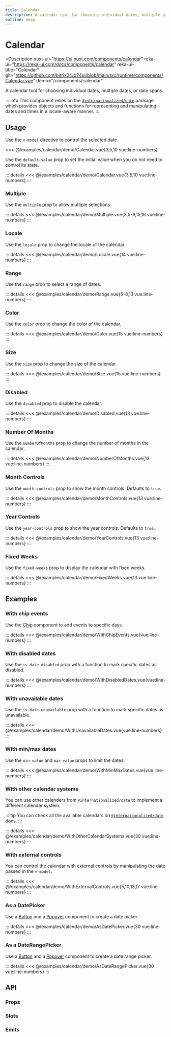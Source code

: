 ```yaml
---
title: Calendar
description: A calendar tool for choosing individual dates, multiple dates, or date spans.
outline: deep
---
```

<script setup>
import CalendarExample from '/examples/calendar/Calendar.vue';
import CalendarDefaultExample from '/examples/calendar/CalendarDefault.vue';
import LocaleExample from '/examples/calendar/Locale.vue';
import MultipleExample from '/examples/calendar/Multiple.vue';
import RangeExample from '/examples/calendar/Range.vue';
import ColorExample from '/examples/calendar/Color.vue';
import SizeExample from '/examples/calendar/Size.vue';
import DisabledExample from '/examples/calendar/Disabled.vue';
import NumberOfMonthsExample from '/examples/calendar/NumberOfMonths.vue';
import MonthControlsExample from '/examples/calendar/MonthControls.vue';
import YearControlsExample from '/examples/calendar/YearControls.vue';
import FixedWeeksExample from '/examples/calendar/FixedWeeks.vue';
import WithChipEventsExample from '/examples/calendar/WithChipEvents.vue';
import WithDisabledDatesExample from '/examples/calendar/WithDisabledDates.vue';
import WithUnavailableDatesExample from '/examples/calendar/WithUnavailableDates.vue';
import WithMinMaxDatesExample from '/examples/calendar/WithMinMaxDates.vue';
import WithOtherCalendarSystemsExample from '/examples/calendar/WithOtherCalendarSystems.vue';
import WithExternalControlsExample from '/examples/calendar/WithExternalControls.vue';
import AsDatePickerExample from '/examples/calendar/AsDatePicker.vue';
import AsDateRangePickerExample from '/examples/calendar/AsDateRangePicker.vue';
</script>
# Calendar

<Description
  nuxt-ui="https://ui.nuxt.com/components/calendar"
  reka-ui="https://reka-ui.com/docs/components/calendar"
  reka-ui-title="Calendar"
  git="https://github.com/bitrix24/b24ui/blob/main/src/runtime/components/Calendar.vue"
  demo="/components/calendar"
>
  A calendar tool for choosing individual dates, multiple dates, or date spans.
</Description>

::: info
This component relies on the [`@internationalized/date`](https://react-spectrum.adobe.com/internationalized/date/index.html) package which provides objects and functions for representing and manipulating dates and times in a locale-aware manner.
:::

## Usage

Use the `v-model` directive to control the selected date.

<div class="lg:min-h-[160px]">
  <ClientOnly>
    <CalendarExample />
  </ClientOnly>
</div>

<<< @/examples/calendar/demo/Calendar.vue{3,5,10 vue:line-numbers}

Use the `default-value` prop to set the initial value when you do not need to control its state.

<div class="lg:min-h-[160px]">
  <ClientOnly>
    <CalendarDefaultExample />
  </ClientOnly>
</div>

::: details
<<< @/examples/calendar/demo/Calendar.vue{3,5,10 vue:line-numbers}
:::

### Multiple

Use the `multiple` prop to allow multiple selections.

<div class="lg:min-h-[160px]">
  <ClientOnly>
    <MultipleExample />
  </ClientOnly>
</div>

::: details
<<< @/examples/calendar/demo/Multiple.vue{3,5-9,15,16 vue:line-numbers}
:::

### Locale

Use the `locale` prop to change the locale of the calendar.

<div class="lg:min-h-[275px]">
  <ClientOnly>
    <LocaleExample />
  </ClientOnly>
</div>

::: details
<<< @/examples/calendar/demo/Locale.vue{14 vue:line-numbers}
:::

### Range

Use the `range` prop to select a range of dates.

<div class="lg:min-h-[160px]">
  <ClientOnly>
    <RangeExample />
  </ClientOnly>
</div>

::: details
<<< @/examples/calendar/demo/Range.vue{5-8,13 vue:line-numbers}
:::

### Color

Use the `color` prop to change the color of the calendar.

<div class="lg:min-h-[275px]">
  <ClientOnly>
    <ColorExample />
  </ClientOnly>
</div>

::: details
<<< @/examples/calendar/demo/Color.vue{15 vue:line-numbers}
:::

### Size

Use the `size` prop to change the size of the calendar.

<div class="lg:min-h-[275px]">
  <ClientOnly>
    <SizeExample />
  </ClientOnly>
</div>

::: details
<<< @/examples/calendar/demo/Size.vue{15 vue:line-numbers}
:::

### Disabled

Use the `disabled` prop to disable the calendar.

<div class="lg:min-h-[275px]">
  <ClientOnly>
    <DisabledExample />
  </ClientOnly>
</div>

::: details
<<< @/examples/calendar/demo/Disabled.vue{13 vue:line-numbers}
:::

### Number Of Months

Use the `numberOfMonths` prop to change the number of months in the calendar.

<div class="lg:min-h-[275px]">
  <ClientOnly>
    <NumberOfMonthsExample />
  </ClientOnly>
</div>

::: details
<<< @/examples/calendar/demo/NumberOfMonths.vue{13 vue:line-numbers}
:::

### Month Controls

Use the `month-controls` prop to show the month controls. Defaults to `true`.

<div class="lg:min-h-[275px]">
  <ClientOnly>
    <MonthControlsExample />
  </ClientOnly>
</div>

::: details
<<< @/examples/calendar/demo/MonthControls.vue{13 vue:line-numbers}
:::

### Year Controls

Use the `year-controls` prop to show the year controls. Defaults to `true`.

<div class="lg:min-h-[275px]">
  <ClientOnly>
    <YearControlsExample />
  </ClientOnly>
</div>

::: details
<<< @/examples/calendar/demo/YearControls.vue{13 vue:line-numbers}
:::

### Fixed Weeks

Use the `fixed-weeks` prop to display the calendar with fixed weeks.

<div class="lg:min-h-[275px]">
  <ClientOnly>
    <FixedWeeksExample />
  </ClientOnly>
</div>

::: details
<<< @/examples/calendar/demo/FixedWeeks.vue{13 vue:line-numbers}
:::

## Examples

### With chip events

Use the [Chip](/components/chip) component to add events to specific days.

<div class="lg:min-h-[160px]">
  <ClientOnly>
    <WithChipEventsExample />
  </ClientOnly>
</div>

::: details
<<< @/examples/calendar/demo/WithChipEvents.vue{vue:line-numbers}
:::

### With disabled dates

Use the `is-date-disabled` prop with a function to mark specific dates as disabled.

<div class="lg:min-h-[160px]">
  <ClientOnly>
    <WithDisabledDatesExample />
  </ClientOnly>
</div>

::: details
<<< @/examples/calendar/demo/WithDisabledDates.vue{vue:line-numbers}
:::

### With unavailable dates

Use the `is-date-unavailable` prop with a function to mark specific dates as unavailable.

<div class="lg:min-h-[160px]">
  <ClientOnly>
    <WithUnavailableDatesExample />
  </ClientOnly>
</div>

::: details
<<< @/examples/calendar/demo/WithUnavailableDates.vue{vue:line-numbers}
:::

### With min/max dates

Use the `min-value` and `max-value` props to limit the dates.

<div class="lg:min-h-[160px]">
  <ClientOnly>
    <WithMinMaxDatesExample />
  </ClientOnly>
</div>

::: details
<<< @/examples/calendar/demo/WithMinMaxDates.vue{vue:line-numbers}
:::

### With other calendar systems

You can use other calenders from `@internationalized/date` to implement a different calendar system. 

::: tip
You can check all the available calendars on [`@internationalized/date`](https://react-spectrum.adobe.com/internationalized/date/Calendar.html#implementations) docs.
:::

<div class="lg:min-h-[160px]">
  <ClientOnly>
    <WithOtherCalendarSystemsExample />
  </ClientOnly>
</div>

::: details
<<< @/examples/calendar/demo/WithOtherCalendarSystems.vue{30 vue:line-numbers}
:::

### With external controls

You can control the calendar with external controls by manipulating the date passed in the `v-model`.

<div class="lg:min-h-[160px]">
  <ClientOnly>
    <WithExternalControlsExample />
  </ClientOnly>
</div>

::: details
<<< @/examples/calendar/demo/WithExternalControls.vue{5,10,13,17 vue:line-numbers}
:::

### As a DatePicker

Use a [Button](/components/button) and a [Popover](/components/popover) component to create a date picker.

<div class="lg:min-h-[160px]">
  <ClientOnly>
    <AsDatePickerExample />
  </ClientOnly>
</div>

::: details
<<< @/examples/calendar/demo/AsDatePicker.vue{30 vue:line-numbers}
:::

### As a DateRangePicker

Use a [Button](/components/button) and a [Popover](/components/popover) component to create a date range picker.

<div class="lg:min-h-[160px]">
  <ClientOnly>
    <AsDateRangePickerExample />
  </ClientOnly>
</div>

::: details
<<< @/examples/calendar/demo/AsDateRangePicker.vue{30 vue:line-numbers}
:::

## API

### Props

<ComponentProps component="Calendar" />

### Slots

<ComponentSlots component="Calendar" />

### Emits

<ComponentEmits component="Calendar" />
